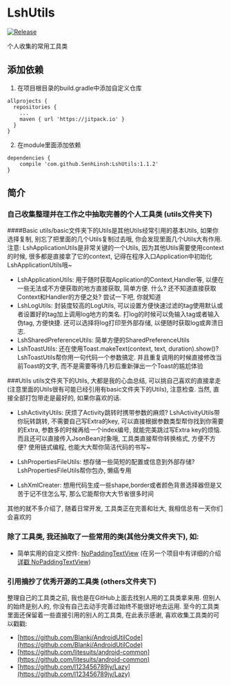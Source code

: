 # LshUtils

[![Release](https://jitpack.io/v/com.github.SenhLinsh/LshUtils.svg)](https://jitpack.io/#com.github.SenhLinsh/LshUtils)

个人收集的常用工具类

## 添加依赖
1. 在项目根目录的build.gradle中添加自定义仓库
```
allprojects {
  repositories {
    ...
    maven { url 'https://jitpack.io' }
  }
}
```
2. 在module里面添加依赖
```
dependencies {
    compile 'com.github.SenhLinsh:LshUtils:1.1.2'
}
 ```

## 简介
### 自己收集整理并在工作之中抽取完善的个人工具类 (utils文件夹下)

####Basic
utils/basic文件夹下的Utils是其他Utils经常引用的基本Utils, 如果你选择复制, 别忘了把里面的几个Utils复制过去哦, 你会发现里面几个Utils大有作用.</br>
注意: LshApplicationUtils是非常关键的一个Utils, 因为其他Utils需要使用context的时候, 很多都是直接拿了它的context, 记得在程序入口Application中初始化LshApplicationUtils哦~

* LshApplicationUtils: 用于随时获取Application的Context,Handler等, 以便在一些无法或不方便获取的地方直接获取, 简单方便.
什么? 还不知道直接获取Context和Handler的方便之处? 尝试一下吧, 你就知道
* LshLogUtils: 封装度较高的LogUtils, 可以设置方便快速过滤的tag使用默认或者设置好的tag加上调用log地方的类名. 打log的时候可以免输入tag或者输入伪tag, 方便快捷.
还可以选择将log打印至外部存储, 以便随时获取log或奔溃日志.
* LshSharedPreferenceUtils: 简单方便的SharedPreferenceUtils
* LshToastUtils: 还在使用Toast.makeText(context, text, duration).show()? LshToastUtils帮你用一句代码一个参数搞定.
并且重复调用的时候直接修改当前Toast的文字, 而不是需要等待几秒后重新弹出一个Toast的尴尬体验

###Utils
utils文件夹下的Utils, 大都是我的心血总结, 可以挑自己喜欢的直接拿走(注意里面的Utils很有可能已经引用有basic文件夹下的Utils), 注意检查.
当然, 直接全部打包带走是最好的, 如果你喜欢的话.

* LshActivityUtils: 厌烦了Activity跳转时携带参数的麻烦? LshActivityUtils带你玩转跳转, 不需要自己写Extra的key, 可以直接根据参数类型帮你找到你需要的Extra,
参数多的时候再给一个index编号, 就能完美跳过写Extra key的烦恼. 而且还可以直接传入JsonBean对象哦, 工具类直接帮你转换格式, 方便不方便?
使用链式编程, 也能大大帮你简洁代码的书写~

* LshPropertiesFileUtils: 想存储一些简短的配置或信息到外部存储? LshPropertiesFileUtils帮你包办, 懒癌专用

* LshXmlCreater: 想用代码生成一些shape,border或者颜色背景选择器但是又苦于记不住怎么写, 那么它能帮你大大节省很多时间

其他的就不多介绍了, 随着日常开发, 工具类正在完善和壮大, 我相信总有一天你们会喜欢的

### 除了工具类, 我还抽取了一些常用的类(其他分类文件夹下), 如:
* 简单实用的自定义控件:
[NoPaddingTextView](https://github.com/SenhLinsh/LshUtils/blob/master/lshutils/src/main/java/com/linsh/lshutils/view/NoPaddingTextView.java)
(在另一个项目中有详细的介绍 [详戳 NoPaddingTextView](https://github.com/SenhLinsh/NoPaddingTextView))

### 引用摘抄了优秀开源的工具类 (others文件夹下)
整理自己的工具类之前, 我也是在GitHub上面去找别人用的工具类拿来用. 但别人的始终是别人的, 你没有自己去动手完善过始终不能很好地去运用.
至今的工具类里面还保留着一些直接引用的别人的工具类, 在此表示感谢, 喜欢收集工具类的可以戳戳:

* [https://github.com/Blankj/AndroidUtilCode](https://github.com/Blankj/AndroidUtilCode)
* [https://github.com/litesuits/android-common](https://github.com/litesuits/android-common)
* [https://github.com/l123456789jy/Lazy](https://github.com/l123456789jy/Lazy)
